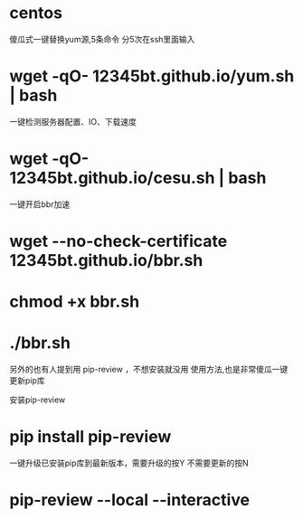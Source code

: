 # centos

傻瓜式一键替换yum源,5条命令 分5次在ssh里面输入
    
# wget -qO- 12345bt.github.io/yum.sh | bash


一键检测服务器配置、IO、下载速度

# wget -qO- 12345bt.github.io/cesu.sh | bash

一键开启bbr加速

# wget --no-check-certificate 12345bt.github.io/bbr.sh
# chmod +x bbr.sh
# ./bbr.sh


另外的也有人提到用 pip-review ，不想安装就没用
使用方法,也是非常傻瓜一键更新pip库

 安装pip-review

# pip install pip-review

一键升级已安装pip库到最新版本，需要升级的按Y  不需要更新的按N

# pip-review --local --interactive

